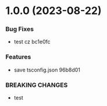 # 1.0.0 (2023-08-22)


### Bug Fixes

* test cz bc1e0fc


### Features

* save tsconfig.json 96b8d01


### BREAKING CHANGES

* test



